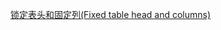 [锁定表头和固定列(Fixed table head and columns)](http://www.cnblogs.com/sorex/archive/2011/06/30/2093499.html#!comments)

